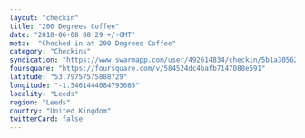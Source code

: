 ```yaml
---
layout: "checkin"
title: "200 Degrees Coffee"
date: "2018-06-08 08:29 +/-GMT"
meta:  "Checked in at 200 Degrees Coffee"
category: "Checkins"
syndication: "https://www.swarmapp.com/user/492614834/checkin/5b1a3056237dee002c2b19a1"
foursquare: "https://foursquare.com/v/584524dc4bafb7147088e591"
latitude: "53.79757575888729"
longitude: "-1.5461444084793665"
locality: "Leeds"
region: "Leeds"
country: "United Kingdom"
twitterCard: false
---
```


